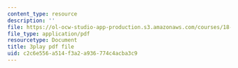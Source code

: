 ```yaml
---
content_type: resource
description: ''
file: https://ol-ocw-studio-app-production.s3.amazonaws.com/courses/18-650-statistics-for-applications-fall-2016/c2c6e556a514f3a2a936774c4acba3c9_QXkOaifVfW4.pdf
file_type: application/pdf
resourcetype: Document
title: 3play pdf file
uid: c2c6e556-a514-f3a2-a936-774c4acba3c9
---
```

